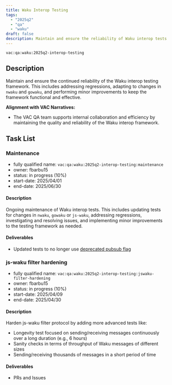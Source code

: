 ```yaml
---
title: Waku Interop Testing
tags:
  - "2025q2"
  - "qa"
  - "waku"  
draft: false  
description: Maintain and ensure the reliability of Waku interop tests.
---
```


`vac:qa:waku:2025q2-interop-testing`

## Description
Maintain and ensure the continued reliability of the Waku interop testing framework. 
This includes addressing regressions, adapting to changes in `nwaku` and `gowaku`, 
and performing minor improvements to keep the framework functional and effective.

**Alignment with VAC Narratives:**

* The VAC QA team supports internal collaboration and efficiency
  by maintaining the quality and reliability of the Waku interop framework.

## Task List

### Maintenance

* fully qualified name: `vac:qa:waku:2025q2-interop-testing:maintenance`
* owner: fbarbu15
* status: in progress (10%)
* start-date: 2025/04/01
* end-date: 2025/06/30

#### Description
Ongoing maintenance of Waku interop tests. 
This includes updating tests for changes in `nwaku`,  `gowaku` or `js-waku`, addressing regressions, 
investigating and resolving issues, and implementing minor improvements to the testing framework as needed.

#### Deliverables
- Updated tests to no longer use [deprecated pubsub flag](https://github.com/waku-org/waku-interop-tests/pull/111)


### js-waku filter hardening

* fully qualified name: `vac:qa:waku:2025q2-interop-testing:jswaku-filter-hardening`
* owner: fbarbu15
* status: in progress (10%)
* start-date: 2025/04/09
* end-date: 2025/04/30

#### Description
Harden js-waku filter protocol by adding more advanced tests like:
- Longevity test focused on sending/receiving messages continuously over a long duration (e.g., 6 hours)
- Sanity checks in terms of throughput of Waku messages of different sizes
- Sending/receiving thousands of messages in a short period of time

#### Deliverables
- PRs and Issues
